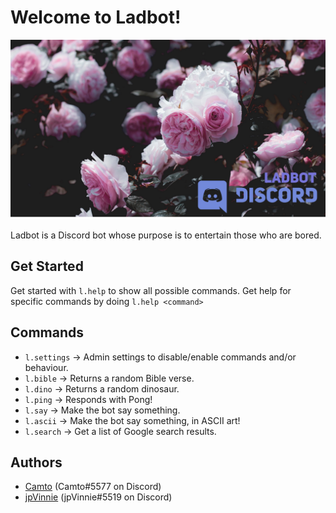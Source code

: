 # Welcome to Ladbot!

![ladbot banner](./Images/Banner.png)

Ladbot is a Discord bot whose purpose is to entertain those who are bored.

## Get Started 

Get started with `l.help` to show all possible commands. Get help for specific commands by doing `l.help <command>`

## Commands
 
* `l.settings` → Admin settings to disable/enable commands and/or behaviour.
* `l.bible` → Returns a random Bible verse.
* `l.dino` → Returns a random dinosaur.
* `l.ping` → Responds with Pong!
* `l.say` → Make the bot say something.
* `l.ascii` → Make the bot say something, in ASCII art!
* `l.search` → Get a list of Google search results.

## Authors

* [Camto](https://github.com/Camto) (Camto#5577 on Discord)
* [jpVinnie](https://github.com/jpVinnie) (jpVinnie#5519 on Discord)